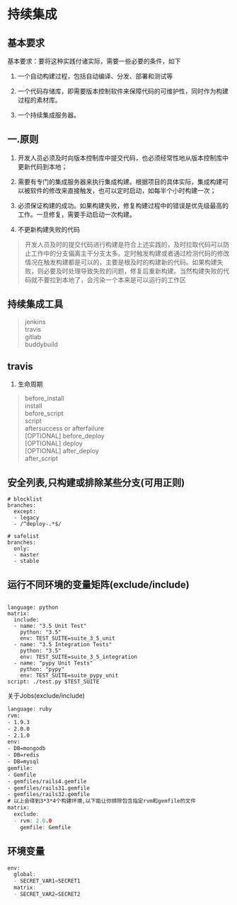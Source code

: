 # 持续集成

## 基本要求

基本要求：要将这种实践付诸实际，需要一些必要的条件，如下

1. 一个自动构建过程，包括自动编译、分发、部署和测试等

2. 一个代码存储库，即需要版本控制软件来保障代码的可维护性，同时作为构建过程的素材库。

3. 一个持续集成服务器。

## 一.原则

1. 开发人员必须及时向版本控制库中提交代码，也必须经常性地从版本控制库中更新代码到本地；

2. 需要有专门的集成服务器来执行集成构建。根据项目的具体实际，集成构建可以被软件的修改来直接触发，也可以定时启动，如每半个小时构建一次；

3. 必须保证构建的成功。如果构建失败，修复构建过程中的错误是优先级最高的工作。一旦修复，需要手动启动一次构建。

4. 不更新构建失败的代码

>开发人员及时的提交代码进行构建是符合上述实践的，及时拉取代码可以防止工作中的分支偏离主干分支太多。定时触发构建或者通过检测代码的修改情况在触发构建都是可以的，主要是根及时的构建新的代码。如果构建失败，则必要及时处理导致失败的问题，修复后重新构建。当然构建失败的代码就不要拉到本地了，会污染一个本来是可以运行的工作区

## 持续集成工具

>jenkins  
travis  
gitlab  
buddybuild

## travis

1. 生命周期

> before_install  
install  
before_script  
script  
aftersuccess or afterfailure  
[OPTIONAL] before_deploy  
[OPTIONAL] deploy  
[OPTIONAL] after_deploy  
after_script

## 安全列表,只构建或排除某些分支(可用正则)

``` blocklist
# blocklist
branches:
  except:
  - legacy
  - /^deploy-.*$/

# safelist
branches:
  only:
  - master
  - stable
```

## 运行不同环境的变量矩阵(exclude/include)

``` language

language: python
matrix:
  include:
  - name: "3.5 Unit Test"
    python: "3.5"
    env: TEST_SUITE=suite_3_5_unit
  - name: "3.5 Integration Tests"
    python: "3.5"
    env: TEST_SUITE=suite_3_5_integration
  - name: "pypy Unit Tests"
    python: "pypy"
    env: TEST_SUITE=suite_pypy_unit
script: ./test.py $TEST_SUITE
```

关于Jobs(exclude/include)

``` l
language: ruby
rvm:
- 1.9.3
- 2.0.0
- 2.1.0
env:
- DB=mongodb
- DB=redis
- DB=mysql
gemfile:
- Gemfile
- gemfiles/rails4.gemfile
- gemfiles/rails31.gemfile
- gemfiles/rails32.gemfile
# 以上会得到3*3*4个构建环境,以下能让你排除包含指定rvm和gemfile的文件
matrix:
  exclude:
  - rvm: 2.0.0
    gemfile: Gemfile
```

## 环境变量

``` l
env:
  global:
  - SECRET_VAR1=SECRET1
  matrix:
  - SECRET_VAR2=SECRET2
```
